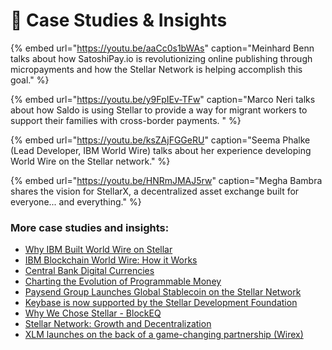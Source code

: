 # 📜 Case Studies & Insights

{% embed url="https://youtu.be/aaCc0s1bWAs" caption="Meinhard Benn talks about how SatoshiPay.io is revolutionizing online publishing through micropayments and how the Stellar Network is helping accomplish this goal." %}

{% embed url="https://youtu.be/y9FpIEv-TFw" caption="Marco Neri talks about how Saldo is using Stellar to provide a way for migrant workers to support their families with cross-border payments. " %}

{% embed url="https://youtu.be/ksZAjFGGeRU" caption="Seema Phalke \(Lead Developer, IBM World Wire\) talks about her experience developing World Wire on the Stellar network." %}

{% embed url="https://youtu.be/HNRmJMAJ5rw" caption="Megha Bambra shares the vision for StellarX, a decentralized asset exchange built for everyone... and everything." %}

### More case studies and insights: 

* [Why IBM Built World Wire on Stellar](https://youtu.be/GtQY8Jfa4NA)
* [IBM Blockchain World Wire: How it Works](https://youtu.be/fXgwpfvDm5E)
* [Central Bank Digital Currencies](http://thinktank.omfif.org/ibm)
* [Charting the Evolution of Programmable Money](https://www.ibm.com/thought-leadership/institute-business-value/report/programmoneyevo)
* [Paysend Group Launches Global Stablecoin on the Stellar Network](https://pressroom.journolink.com/paysend/release/paysend_group_launches_global_stablecoin_on_the_stellar_network_5007?)
* [Keybase is now supported by the Stellar Development Foundation](https://keybase.io/blog/keybase-stellar)
* [Why We Chose Stellar - BlockEQ](https://medium.com/@blockeq/why-we-chose-stellar-e5b9966c63b7)
* [Stellar Network: Growth and Decentralization](https://medium.com/@SatoshiPay/stellar-network-growth-and-decentralisation-e99c52ade798)
* [XLM launches on the back of a game-changing partnership \(Wirex\)](https://wirexapp.com/blog/post/xlm-launches-on-the-back-of-a-game-changing-partnership-0150)

